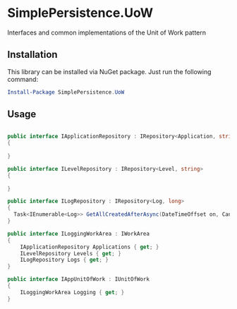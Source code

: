 # SimplePersistence.UoW
Interfaces and common implementations of the Unit of Work pattern

## Installation
This library can be installed via NuGet package. Just run the following command:

```powershell
Install-Package SimplePersistence.UoW
```

## Usage

```csharp

public interface IApplicationRepository : IRepository<Application, string>
{
  
}

public interface ILevelRepository : IRepository<Level, string>
{
  
}

public interface ILogRepository : IRepository<Log, long>
{
  Task<IEnumerable<Log>> GetAllCreatedAfterAsync(DateTimeOffset on, CancellationToken ct);
}

public interface ILoggingWorkArea : IWorkArea
{
    IApplicationRepository Applications { get; }
    ILevelRepository Levels { get; }
    ILogRepository Logs { get; }
}

public interface IAppUnitOfWork : IUnitOfWork
{
    ILoggingWorkArea Logging { get; }
}

```
